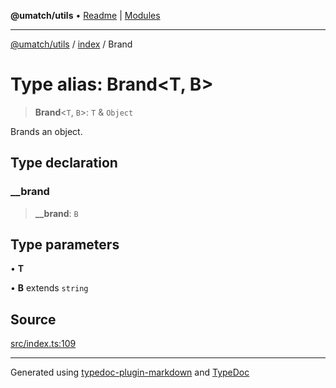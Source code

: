 **@umatch/utils** • [Readme](../../index.md) \| [Modules](../../modules.md)

***

[@umatch/utils](../../modules.md) / [index](../index.md) / Brand

# Type alias: Brand\<T, B\>

> **Brand**\<`T`, `B`\>: `T` & `Object`

Brands an object.

## Type declaration

### \_\_brand

> **\_\_brand**: `B`

## Type parameters

• **T**

• **B** extends `string`

## Source

[src/index.ts:109](https://github.com/umatch-oficial/utils/blob/7d512db/src/index.ts#L109)

***

Generated using [typedoc-plugin-markdown](https://www.npmjs.com/package/typedoc-plugin-markdown) and [TypeDoc](https://typedoc.org/)
